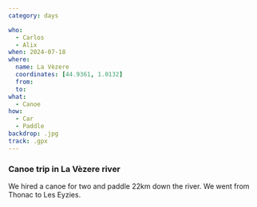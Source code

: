 ```yaml
---
category: days

who:
  - Carlos
  - Alix
when: 2024-07-18
where:
  name: La Vèzere
  coordinates: [44.9361, 1.0132]
  from:
  to:
what: 
  - Canoe
how:
  - Car
  - Paddle
backdrop: .jpg
track: .gpx
---
```


### Canoe trip in La Vèzere river

We hired a canoe for two and paddle 22km down the river. We went from Thonac to Les Eyzies.